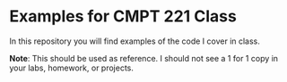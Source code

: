 # Examples for CMPT 221 Class
In this repository you will find examples of the code I cover in class.

**Note**: This should be used as reference. I should not see a 1 for 1 copy in your labs, homework, or projects.

